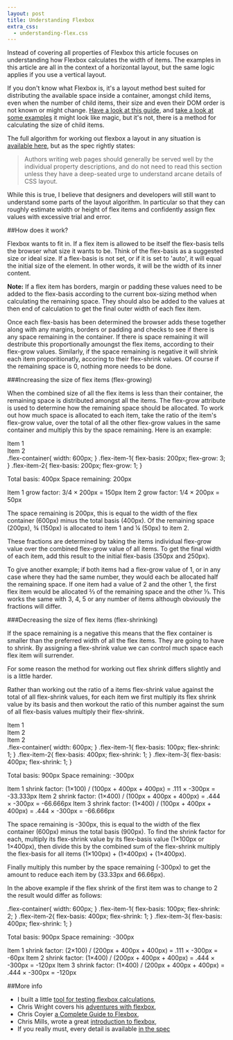 ```yaml
---
layout: post
title: Understanding Flexbox
extra_css:
  - understanding-flex.css 
---
```

Instead of covering all properties of Flexbox this article focuses on understanding how Flexbox calculates the width of items. The examples in this article are all in the context of a horizontal layout, but the same logic applies if you use a vertical layout.

If you don't know what Flexbox is, it's a layout method best suited for distributing the available space inside a container, amongst child items, even when the number of child items, their size and even their DOM order is not known or might change. [Have a look at this guide](http://css-tricks.com/snippets/css/a-guide-to-flexbox/), and [take a look at some examples](http://codepen.io/MadeByMike/pen/26cb650eaef356da925e75139537f74e) it might look like magic, but it's not, there is a method for calculating the size of child items.

The full algorithm for working out flexbox a layout in any situation is [available here](http://dev.w3.org/csswg/css-flexbox/#layout-algorithm), but as the spec rightly states:

<blockquote>Authors writing web pages should generally be served well by the individual property descriptions, and do not need to read this section unless they have a deep-seated urge to understand arcane details of CSS layout.</blockquote>

While this is true, I believe that designers and developers will still want to understand some parts of the layout algorithm. In particular so that they can roughly estimate width or height of flex items and confidently assign flex values with excessive trial and error.

##How does it work?

Flexbox wants to fit in. If a flex item is allowed to be itself the flex-basis tells the browser what size it wants to be. Think of the flex-basis as a suggested size or ideal size. If a flex-basis is not set, or if it is set to 'auto', it will equal the initial size of the element. In other words, it will be the width of its inner content.

<strong>Note:</strong> If a flex item has borders, margin or padding these values need to be added to the flex-basis according to the current box-sizing method when calculating the remaining space. They should also be added to the values at then end of calculation to get the final outer width of each flex item.

Once each flex-basis has been determined the browser adds these together along with any margins, borders or padding and checks to see if there is any space remaining in the container. If there is space remaining it will destribute this proportionally amoungst the flex items, according to their flex-grow values. Similarly, if the space remaining is negative it will shrink each item proporitionatly, accoring to their flex-shrink values. Of course if the remaining space is 0, nothing more needs to be done.

###Increasing the size of flex items (flex-growing)

When the combined size of all the flex items is less than their container, the remaining space is distributed amongst all the items. The flex-grow attribute is used to determine how the remaining space should be allocated. To work out how much space is allocated to each item, take the ratio of the item's flex-grow value, over the total of all the other flex-grow values in the same container and multiply this by the space remaining. Here is an example:

<div id="example-static-flex-1" class="flex-container">
	<div class="flex-item flex-item-1"><span>Item 1</span></div>
	<div class="flex-item flex-item-2"><span>Item 2</span></div>
</div> 
<div class="example-container pre">
.flex-container{ width: 600px; }
.flex-item-1{ flex-basis: 200px; flex-grow: 3; }
.flex-item-2{ flex-basis: 200px; flex-grow: 1; }

Total basis: 400px
Space remaining:  200px

Item 1 grow factor: 3/4 &times; 200px = 150px
Item 2 grow factor: 1/4 &times; 200px = 50px
</div>

The space remaining is 200px, this is equal to the width of the flex container (600px) minus the total basis (400px). Of the remaining space (200px), ¾ (150px) is allocated to item 1 and ¼ (50px) to item 2. 

These fractions are determined by taking the items individual flex-grow value over the combined flex-grow value of all items. To get the final width of each item, add this result to the initial flex-basis (350px and 250px).

To give another example; if both items had a flex-grow value of 1, or in any case where they had the same number, they would each be allocated half the remaining space. If one item had a value of 2 and the other 1, the first flex item would be allocated ⅔ of the remaining space and the other ⅓. This works the same with 3, 4, 5 or any number of items although obviously the fractions will differ.

###Decreasing the size of flex items (flex-shrinking)

If the space remaining is a negative this means that the flex container is smaller than the preferred width of all the flex items. They are going to have to shrink. By assigning a flex-shrink value we can control much space each flex item will surrender. 

For some reason the method for working out flex shrink differs slightly and is a little harder.

Rather than working out the ratio of a items flex-shrink value against the total of all flex-shrink values, for each item we first multiply its flex shrink value by its basis and then workout the ratio of this number against the sum of all flex-basis values multiply their flex-shrink.

<div id="example-static-flex-2" class="flex-container">
	<div class="flex-item flex-item-1"><span>Item 1</span></div>
	<div class="flex-item flex-item-2"><span>Item 2</span></div>
	<div class="flex-item flex-item-3"><span>Item 2</span></div>
</div>  
<div class="example-container pre">
.flex-container{ width: 600px; }
.flex-item-1{ flex-basis: 100px; flex-shrink: 1; }
.flex-item-2{ flex-basis: 400px; flex-shrink: 1; }
.flex-item-3{ flex-basis: 400px; flex-shrink: 1; }

Total basis: 900px
Space remaining: -300px

Item 1 shrink factor: (1&times;100) / (100px + 400px + 400px) = .111 &times; -300px = -33.333px
Item 2 shrink factor: (1&times;400) / (100px + 400px + 400px) = .444 &times; -300px = -66.666px
Item 3 shrink factor: (1&times;400) / (100px + 400px + 400px) = .444 &times; -300px = -66.666px
</div>

The space remaining is -300px, this is equal to the width of the flex container (600px) minus the total basis (900px). To find the shrink factor for each, multiply its flex-shrink value by its flex-basis value (1&times;100px or 1&times;400px), then divide this by the combined sum of the flex-shrink multiply the flex-basis for all items (1&times;100px) + (1&times;400px) + (1&times;400px).

Finally multiply this number by the space remaining (-300px) to get the amount to reduce each item by (33.33px and 66.66px).

In the above example if the flex shrink of the first item was to change to 2 the result would differ as follows:

<div class="example-container pre">.flex-container{ width: 600px; }
.flex-item-1{ flex-basis: 100px; flex-shrink: 2; }
.flex-item-2{ flex-basis: 400px; flex-shrink: 1; }
.flex-item-3{ flex-basis: 400px; flex-shrink: 1; }

Total basis: 900px
Space remaining: -300px

Item 1 shrink factor: (2&times;100) / (200px + 400px + 400px) = .111 &times; -300px = -60px
Item 2 shrink factor: (1&times;400) / (200px + 400px + 400px) = .444 &times; -300px = -120px
Item 3 shrink factor: (1&times;400) / (200px + 400px + 400px) = .444 &times; -300px = -120px
</div>

##More info

  - I built a little [tool for testing flexbox calculations](/demos/flexbox-tester/),
  - Chris Wright covers his [adventures with flexbox](http://chriswrightdesign.com/experiments/flexbox-adventures/),
  - Chris Coyier [a Complete Guide to Flexbox](http://css-tricks.com/snippets/css/a-guide-to-flexbox/),
  - Chris Mills, wrote a great [introduction to flexbox](https://dev.opera.com/articles/flexbox-basics/),
  - If you really must, every detail is available [in the spec](http://dev.w3.org/csswg/css-flexbox/#layout-algorithm)

